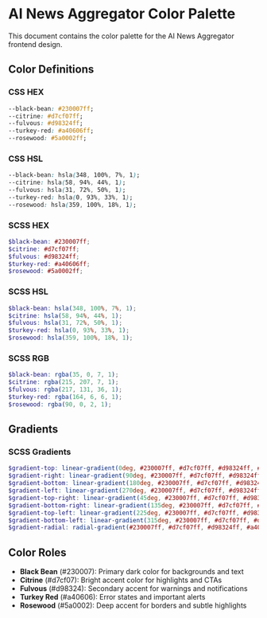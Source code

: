 # AI News Aggregator Color Palette

This document contains the color palette for the AI News Aggregator frontend design.

## Color Definitions

### CSS HEX
```css
--black-bean: #230007ff;
--citrine: #d7cf07ff;
--fulvous: #d98324ff;
--turkey-red: #a40606ff;
--rosewood: #5a0002ff;
```

### CSS HSL
```css
--black-bean: hsla(348, 100%, 7%, 1);
--citrine: hsla(58, 94%, 44%, 1);
--fulvous: hsla(31, 72%, 50%, 1);
--turkey-red: hsla(0, 93%, 33%, 1);
--rosewood: hsla(359, 100%, 18%, 1);
```

### SCSS HEX
```scss
$black-bean: #230007ff;
$citrine: #d7cf07ff;
$fulvous: #d98324ff;
$turkey-red: #a40606ff;
$rosewood: #5a0002ff;
```

### SCSS HSL
```scss
$black-bean: hsla(348, 100%, 7%, 1);
$citrine: hsla(58, 94%, 44%, 1);
$fulvous: hsla(31, 72%, 50%, 1);
$turkey-red: hsla(0, 93%, 33%, 1);
$rosewood: hsla(359, 100%, 18%, 1);
```

### SCSS RGB
```scss
$black-bean: rgba(35, 0, 7, 1);
$citrine: rgba(215, 207, 7, 1);
$fulvous: rgba(217, 131, 36, 1);
$turkey-red: rgba(164, 6, 6, 1);
$rosewood: rgba(90, 0, 2, 1);
```

## Gradients

### SCSS Gradients
```scss
$gradient-top: linear-gradient(0deg, #230007ff, #d7cf07ff, #d98324ff, #a40606ff, #5a0002ff);
$gradient-right: linear-gradient(90deg, #230007ff, #d7cf07ff, #d98324ff, #a40606ff, #5a0002ff);
$gradient-bottom: linear-gradient(180deg, #230007ff, #d7cf07ff, #d98324ff, #a40606ff, #5a0002ff);
$gradient-left: linear-gradient(270deg, #230007ff, #d7cf07ff, #d98324ff, #a40606ff, #5a0002ff);
$gradient-top-right: linear-gradient(45deg, #230007ff, #d7cf07ff, #d98324ff, #a40606ff, #5a0002ff);
$gradient-bottom-right: linear-gradient(135deg, #230007ff, #d7cf07ff, #d98324ff, #a40606ff, #5a0002ff);
$gradient-top-left: linear-gradient(225deg, #230007ff, #d7cf07ff, #d98324ff, #a40606ff, #5a0002ff);
$gradient-bottom-left: linear-gradient(315deg, #230007ff, #d7cf07ff, #d98324ff, #a40606ff, #5a0002ff);
$gradient-radial: radial-gradient(#230007ff, #d7cf07ff, #d98324ff, #a40606ff, #5a0002ff);
```

## Color Roles

- **Black Bean** (#230007): Primary dark color for backgrounds and text
- **Citrine** (#d7cf07): Bright accent color for highlights and CTAs
- **Fulvous** (#d98324): Secondary accent for warnings and notifications
- **Turkey Red** (#a40606): Error states and important alerts
- **Rosewood** (#5a0002): Deep accent for borders and subtle highlights